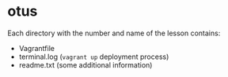 # otus

Each directory with the number and name of the lesson contains:
* Vagrantfile
* terminal.log (`vagrant up` deployment process)
* readme.txt (some additional information)
